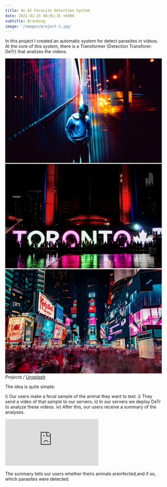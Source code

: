 ```yaml
---
title: An AI Parasite Detection System
date: 2021-01-25 08:01:35 +0300
subtitle: Branding
image: '/images/project-1.jpg'
---
```


In this project I created an automatic system for detect parasites in videos. At the core of this system, there is a Transformer (Detection Transforer: DeTr) that analizes the videos. 
<div class="gallery-box">
  <div class="gallery">
    <img src="/images/project-5.jpg" alt="Project">
    <img src="/images/project-8.jpg" alt="Project">
    <img src="/images/project-6.jpg" alt="Project">
  </div>
  <em>Projects / <a href="https://unsplash.com/" target="_blank">Unsplash</a></em>
</div>

The idea is quite simple: 

i) Our users make a fecal sample of the animal they want to test. 
i) They send a video of that sample to our servers.
ii) In our servers we deploy DeTr to analyze these videos.
iv) After this, our users receive a summary of the analyses. 


<p><iframe src="https://www.youtube.com/watch?v=Uc96-OZE460" frameborder="0" allowfullscreen></iframe></p>

The summary tells our users whether theirs animals areinfected,and if so, which parasites were detected.

